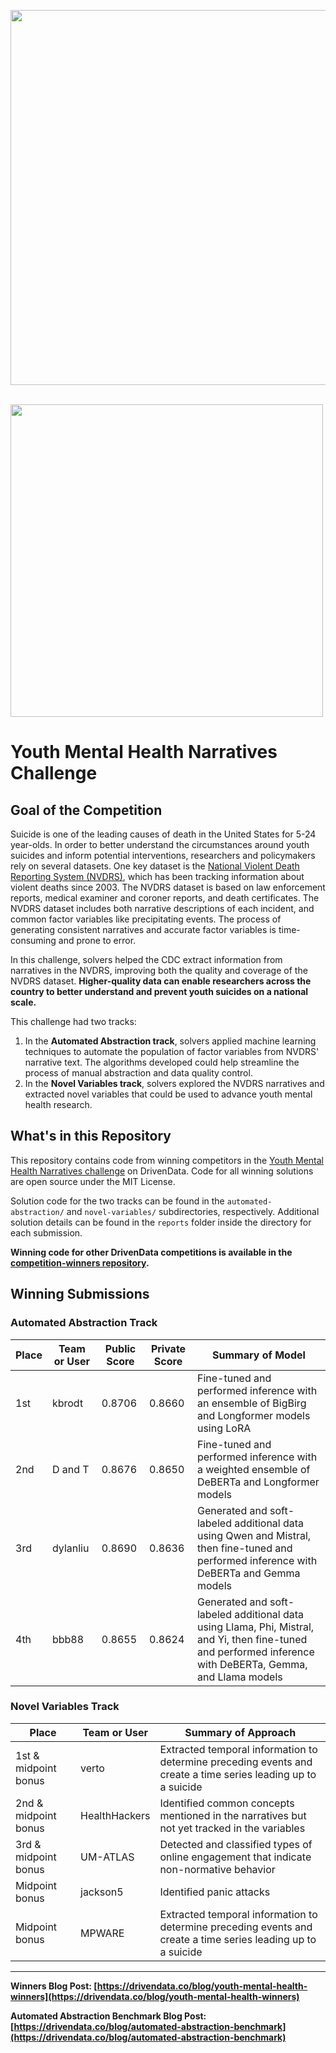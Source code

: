 [<img src='https://s3.amazonaws.com/drivendata-public-assets/logo-white-blue.png' width='600'>](https://www.drivendata.org/)
<br><br>

[<img src='https://drivendata-prod-public.s3.amazonaws.com/comp_images/top-view-doctor-using-laptop-clipboard.jpg' width='500'>](https://www.drivendata.org/competitions/group/cdc-narratives/)



# Youth Mental Health Narratives Challenge

## Goal of the Competition

Suicide is one of the leading causes of death in the United States for 5-24 year-olds. In order to better understand the circumstances around youth suicides and inform potential interventions, researchers and policymakers rely on several datasets. One key dataset is the [National Violent Death Reporting System (NVDRS)](https://wisqars.cdc.gov/about/nvdrs-data/), which has been tracking information about violent deaths since 2003. The NVDRS dataset is based on law enforcement reports, medical examiner and coroner reports, and death certificates. The NVDRS dataset includes both narrative descriptions of each incident, and common factor variables like precipitating events. The process of generating consistent narratives and accurate factor variables is time-consuming and prone to error.

In this challenge, solvers helped the CDC extract information from narratives in the NVDRS, improving both the quality and coverage of the NVDRS dataset. **Higher-quality data can enable researchers across the country to better understand and prevent youth suicides on a national scale.**

This challenge had two tracks:

1. In the **Automated Abstraction track**, solvers applied machine learning techniques to automate the population of factor variables from NVDRS' narrative text. The algorithms developed could help streamline the process of manual abstraction and data quality control.
2. In the **Novel Variables track**, solvers explored the NVDRS narratives and extracted novel variables that could be used to advance youth mental health research.

## What's in this Repository

This repository contains code from winning competitors in the [Youth Mental Health Narratives challenge](https://www.drivendata.org/competitions/group/cdc-narratives/) on DrivenData. Code for all winning solutions are open source under the MIT License.

Solution code for the two tracks can be found in the `automated-abstraction/` and `novel-variables/` subdirectories, respectively. Additional solution details can be found in the `reports` folder inside the directory for each submission.

**Winning code for other DrivenData competitions is available in the [competition-winners repository](https://github.com/drivendataorg/competition-winners).**

## Winning Submissions

### Automated Abstraction Track

| Place | Team or User  | Public Score | Private Score | Summary of Model                           |
|-------|---------------|--------------|---------------|--------------------------------------------|
| 1st     | kbrodt | 0.8706       | 0.8660       | Fine-tuned and performed inference with an ensemble of BigBirg and Longformer models using LoRA  |
| 2nd     | D and T | 0.8676       | 0.8650       | Fine-tuned and performed  inference with a weighted ensemble of DeBERTa and Longformer models |
| 3rd     | dylanliu | 0.8690       | 0.8636       | Generated and soft-labeled additional data using Qwen and Mistral, then fine-tuned and performed inference with DeBERTa and Gemma models  |
| 4th     | bbb88 | 0.8655       | 0.8624       | Generated and soft-labeled additional data using Llama, Phi, Mistral, and Yi, then fine-tuned and performed inference with DeBERTa, Gemma, and Llama models  |

### Novel Variables Track

| Place | Team or User  | Summary of Approach  |
|-------|---------------|--------------|
| 1st & midpoint bonus     | verto | Extracted temporal information to determine preceding events and create a time series leading up to a suicide       |
| 2nd & midpoint bonus     | HealthHackers | Identified common concepts mentioned in the narratives but not yet tracked in the variables       |
| 3rd & midpoint bonus     | UM-ATLAS | Detected and classified types of online engagement that indicate non-normative behavior       |
| Midpoint bonus     | jackson5 | Identified panic attacks  |
| Midpoint bonus     | MPWARE | Extracted temporal information to determine preceding events and create a time series leading up to a suicide       |

---

**Winners Blog Post: [https://drivendata.co/blog/youth-mental-health-winners](https://drivendata.co/blog/youth-mental-health-winners)**

**Automated Abstraction Benchmark Blog Post: [https://drivendata.co/blog/automated-abstraction-benchmark](https://drivendata.co/blog/automated-abstraction-benchmark)**
